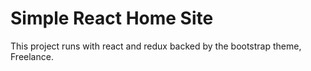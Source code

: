 # Simple React Home Site

This project runs with react and redux backed by the bootstrap theme, Freelance.

